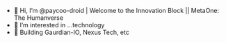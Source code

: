 - 👋 Hi, I’m @paycoo-droid | Welcome to the Innovation Block || MetaOne: The Humanverse
- 👀 I’m interested in ...technology
- 🌱 Building Gaurdian-IO, Nexus Tech, etc

<!---
paycoo-droid/paycoo-droid is a ✨ special ✨ repository because its `README.md` (this file) appears on your GitHub profile.
You can click the Preview link to take a look at your changes.
--->
